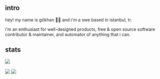 <!--  
<h2 align="center">Hey, I'm Gökhan. 👋🏽 </h2>

<details open>
  <summary>Most Used Languages & Github Stats</summary>
  <img src="https://github-readme-stats.vercel.app/api?username=gokh4nozturk&theme=graywhite&show_icons=true&hide_border=true&count_private=true" alt="gokh4nozturk's GitHub Stats" />
  <img src="https://github-readme-stats.vercel.app/api/top-langs/?username=gokh4nozturk&theme=graywhite&show_icons=true&hide_border=true&layout=compact" alt="gokh4nozturk's GitHub Stats" />
</details>
-->


## intro
hey! my name is gökhan 👋🏽 and i'm a swe based in istanbul, tr.

i'm an enthusiast for well-designed products, free & open source software contributor & maintainer, and automator of anything that i can.

## stats
<picture>
  <source
    srcset="https://www.codewars.com/users/gokhanozturk/badges/micro"
  />
  <img src="https://www.codewars.com/users/gokhanozturk/badges/micro" />
</picture>
<br/>
<br/>
<picture>
  <source
    srcset="https://github-readme-stats.vercel.app/api?username=gokh4nozturk&show_icons=true&theme=dark&bg_color=0d1117"
    media="(prefers-color-scheme: dark)"
  />
  <source
    srcset="https://github-readme-stats.vercel.app/api?username=gokh4nozturk&show_icons=true&theme=graywhite"
    media="(prefers-color-scheme: light), (prefers-color-scheme: no-preference)"
  />
  <img src="https://github-readme-stats.vercel.app/api?username=gokh4nozturk&show_icons=true" />
</picture>
<picture>
  <source
    srcset="https://github-readme-stats.vercel.app/api/top-langs/?username=gokh4nozturk&layout=compact&theme=dark&bg_color=0d1117&hide=css,html,scss,less,cMake,c#,html&show_icons=true"
    media="(prefers-color-scheme: dark)"
  />
  <source
    srcset="[https://github-readme-stats.vercel.app/api?username=gokh4nozturk](https://github-readme-stats.vercel.app/api/top-langs/?username=gokh4nozturk&layout=compact&theme=graywhite&hide=css,html,scss,less,cMake,c#,html)&show_icons=true&theme=graywhite"
    media="(prefers-color-scheme: light), (prefers-color-scheme: no-preference)"
  />
  <img src="https://github-readme-stats.vercel.app/api/top-langs?username=gokh4nozturk&layout=compact" />
</picture>
